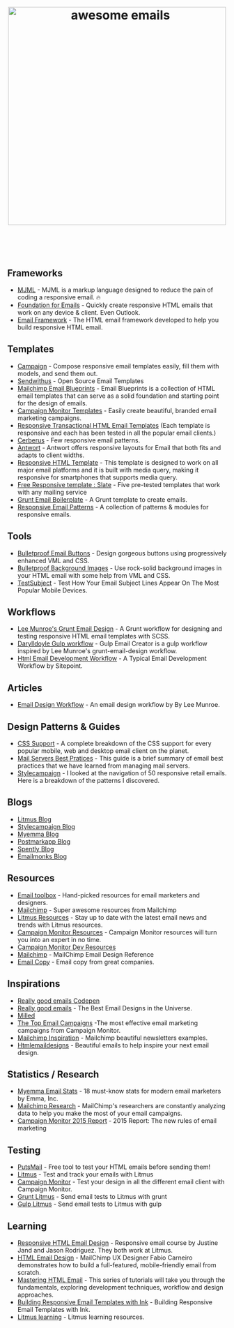 <h1 align="center">
	<br>
	<img width="500" src="https://raw.githubusercontent.com/jonathandion/awesome-emails/master/masthead.png" alt="awesome emails">
	<br>
	<br>
	<br>
</h1>

## Frameworks

* [MJML](https://mjml.io) - MJML is a markup language designed to reduce the pain of coding a responsive email. :fire:
* [Foundation for Emails](https://github.com/zurb/foundation-emails) - Quickly create responsive HTML emails that work on any device & client. Even Outlook.
* [Email Framework](http://emailframe.work/) - The HTML email framework developed to help you build responsive HTML email.

## Templates

* [Campaign](https://github.com/bevacqua/campaign) - Compose responsive email templates easily, fill them with models, and send them out.
* [Sendwithus](https://www.sendwithus.com/resources/templates) - Open Source Email Templates
* [Mailchimp Email Blueprints](https://github.com/mailchimp/Email-Blueprints) - Email Blueprints is a collection of HTML email templates that can serve as a solid foundation and starting point for the design of emails.
* [Campaign Monitor Templates](https://www.campaignmonitor.com/email-templates/) - Easily create beautiful, branded email marketing campaigns.
* [Responsive Transactional HTML Email Templates](https://github.com/mailgun/transactional-email-templates) (Each template is responsive and each has been tested in all the popular email clients.)
* [Cerberus](https://github.com/TedGoas/Cerberus) - Few responsive email patterns.
* [Antwort](https://github.com/internations/antwort) - Antwort offers responsive layouts for Email that both fits and adapts to client widths.
* [Responsive HTML Template](https://github.com/charlesmudy/responsive-html-email-template) - This template is designed to work on all major email platforms and it is built with media query, making it responsive for smartphones that supports media query.
* [Free Responsive template : Slate](https://litmus.com/resources/free-responsive-email-templates/) - Five pre-tested templates that work with any mailing service
* [Grunt Email Boilerplate](https://github.com/dwightjack/grunt-email-boilerplate) - A Grunt template to create emails.
* [Responsive Email Patterns](http://responsiveemailpatterns.com/) - A collection of patterns & modules for responsive emails.

## Tools

* [Bulletproof Email Buttons](http://buttons.cm/) - Design gorgeous buttons using progressively enhanced VML and CSS.
* [Bulletproof Background Images](http://backgrounds.cm/) - Use rock-solid background images in your HTML email with some help from
VML and CSS.
* [TestSubject](http://zurb.com/playground/testsubject) - Test How Your Email Subject Lines Appear On The Most Popular Mobile Devices.

## Workflows

* [Lee Munroe's Grunt Email Design](https://github.com/leemunroe/grunt-email-workflow) - A Grunt workflow for designing and testing responsive HTML email templates with SCSS.
* [Darylldoyle Gulp workflow](https://github.com/darylldoyle/Gulp-Email-Creator) - Gulp Email Creator is a gulp workflow inspired by Lee Munroe's grunt-email-design workflow.
* [Html Email Development Workflow](http://www.sitepoint.com/my-current-html-email-development-workflow/) - A Typical Email Development Workflow by Sitepoint.

## Articles
* [Email Design Workflow](http://www.leemunroe.com/email-design-workflow/) - An email design workflow by By Lee Munroe.

## Design Patterns & Guides

* [CSS Support](https://www.campaignmonitor.com/css/) - A complete breakdown of the CSS support for every popular mobile, web and desktop email client on the planet.
* [Mail Servers Best Pratices](https://documentation.mailgun.com/best_practices.html#email-best-practices) - This guide is a brief summary of email best practices that we have learned from managing mail servers.
* [Stylecampaign](http://stylecampaign.com/blog/2014/02/responsive-email-navigation/) - I looked at the navigation of 50 responsive retail emails. Here is a breakdown of the patterns I discovered.

## Blogs

* [Litmus Blog](https://litmus.com/blog/)
* [Stylecampaign Blog](http://stylecampaign.com/blog/)
* [Myemma Blog](http://myemma.com/content-hub)
* [Postmarkapp Blog](http://blog.postmarkapp.com/)
* [Spently Blog](http://spently.com/blog/)
* [Emailmonks Blog](http://www.emailmonks.com/blog/)


## Resources

* [Email toolbox](http://email-toolbox.com/) - Hand-picked resources for email marketers and designers.
* [Mailchimp](http://mailchimp.com/resources/) - Super awesome resources from Mailchimp
* [Litmus Resources](https://litmus.com/resources) - Stay up to date with the latest email news and trends with Litmus resources.
* [Campaign Monitor Resources](https://www.campaignmonitor.com/resources/) - Campaign Monitor resources will turn you into an expert in no time.
* [Campaign Monitor Dev Resources](https://www.campaignmonitor.com/dev-resources/)
* [Mailchimp](http://templates.mailchimp.com/) - MailChimp Email Design Reference
* [Email Copy](http://www.goodemailcopy.com/) - Email copy from great companies.
## Inspirations

* [Really good emails Codepen](http://codepen.io/reallygoodemails/)
* [Really good emails](http://reallygoodemails.com/) - The Best Email Designs in the Universe.
* [Milled](http://milled.com/)
* [The Top Email Campaigns](https://www.campaignmonitor.com/best-email-marketing-campaigns/) -The most effective email marketing campaigns from Campaign Monitor.
* [Mailchimp Inspiration](http://inspiration.mailchimp.com/#all) - Mailchimp beautiful newsletters examples.
* [Htmlemaildesigns](http://htmlemaildesigns.com/) - Beautiful emails to help inspire your next email design.

## Statistics / Research

* [Myemma Email Stats](http://myemma.com/brainiac/gate-free-stats) - 18 must-know stats for modern email marketers by Emma, Inc.
* [Mailchimp Research](http://mailchimp.com/resources/research/) - MailChimp's researchers are constantly analyzing data to help you make the most of your email campaigns. 
* [Campaign Monitor 2015 Report](https://www.campaignmonitor.com/resources/guides/email-marketing-new-rules/) - 2015 Report: The new rules of email marketing

## Testing

* [PutsMail](https://putsmail.com/) - Free tool to test your HTML emails before sending them!
* [Litmus](https://litmus.com/) - Test and track your emails with Litmus
* [Campaign Monitor](https://www.campaignmonitor.com/testing/) - Test your design in all the different email client with Campaign Monitor.
* [Grunt Litmus](https://www.npmjs.com/package/grunt-litmus) - Send email tests to Litmus with grunt
* [Gulp Litmus](https://www.npmjs.com/package/gulp-litmus) - Send email tests to Litmus with gulp

## Learning

* [Responsive HTML Email Design](https://frontendmasters.com/courses/responsive-email/) - Responsive email course by Justine Jand and Jason Rodriguez. They both work at Litmus.
* [HTML Email Design](http://teamtreehouse.com/library/html-email-design) - MailChimp UX Designer Fabio Carneiro demonstrates how to build a full-featured, mobile-friendly email from scratch.
* [Mastering HTML Email](http://webdesign.tutsplus.com/series/mastering-html-email--webdesign-17696) - This series of tutorials will take you through the fundamentals, exploring development techniques, workflow and design approaches.
* [Building Responsive Email Templates with Ink](https://scotch.io/tutorials/building-responsive-email-templates-with-ink) - Building Responsive Email Templates with Ink.
* [Litmus learning](https://litmus.com/community/learning) - Litmus learning resources.

